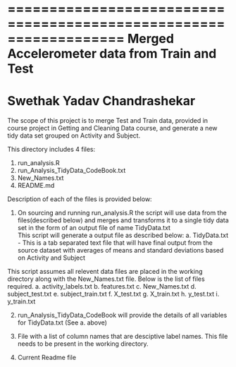 ==================================================================
Merged Accelerometer data from Train and Test
==================================================================
Swethak Yadav Chandrashekar
==================================================================

The scope of this project is to merge Test and Train data, provided in course project in Getting and Cleaning Data course, and generate a new tidy 
data set grouped on Activity and Subject.

This directory includes 4 files:

1) run_analysis.R 
2) run_Analysis_TidyData_CodeBook.txt 
3) New_Names.txt 
4) README.md 

Description of each of the files is provided below:

1) On sourcing and running run_analysis.R the script will use data from the files(described below) and merges and transforms it to a single tidy data set in the form of an output file of name TidyData.txt  
This script will generate a output file as described below:
	a. TidyData.txt - This is a tab separated text file that will have final output from the source dataset with averages of means and standard deviations based on Activity and Subject

This script assumes all relevent data files are placed in the working directory along with the New_Names.txt file. Below is the list of files required.
	a. activity_labels.txt
	b. features.txt
	c. New_Names.txt
	d. subject_test.txt
	e. subject_train.txt
	f. X_test.txt
	g. X_train.txt
	h. y_test.txt
	i.  y_train.txt

2) run_Analysis_TidyData_CodeBook will provide the details of all variables for TidyData.txt (See a. above)

3) File with a list of column names that are desciptive label names. This file needs to be present in the working directory.

4) Current Readme file
